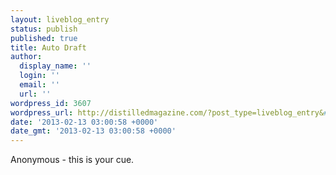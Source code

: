 ```yaml
---
layout: liveblog_entry
status: publish
published: true
title: Auto Draft
author:
  display_name: ''
  login: ''
  email: ''
  url: ''
wordpress_id: 3607
wordpress_url: http://distilledmagazine.com/?post_type=liveblog_entry&#038;p=3607
date: '2013-02-13 03:00:58 +0000'
date_gmt: '2013-02-13 03:00:58 +0000'
---
```

<p>Anonymous - this is your cue.</p>
